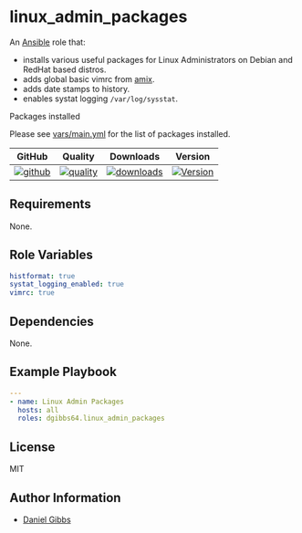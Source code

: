 # linux_admin_packages

An [Ansible](https://www.ansible.com) role that:

- installs various useful packages for Linux Administrators on Debian and RedHat based distros.
- adds global basic vimrc from [amix](https://github.com/amix/vimrc).
- adds date stamps to history.
- enables systat logging `/var/log/sysstat`.

Packages installed

Please see [vars/main.yml](https://github.com/dgibbs64/ansible-role-linux-admin-packages/blob/main/vars/main.yml) for the list of packages installed.

|GitHub|Quality|Downloads|Version|
|------|-------|---------|-------|
|[![github](https://github.com/dgibbs64/ansible-role-linux_admin_packages/workflows/Ansible%20Molecule/badge.svg)](https://github.com/robertdebock/ansible-role-bootstrap/actions)|[![quality](https://img.shields.io/ansible/quality/59358)](https://galaxy.ansible.com/dgibbs64/linux_admin_packages)|[![downloads](https://img.shields.io/ansible/role/d/59358)](https://galaxy.ansible.com/dgibbs64/linux_admin_packages)|[![Version](https://img.shields.io/github/release/dgibbs64/ansible-role-linux_admin_packages.svg)](https://github.com/dgibbs64/linux_admin_packages/releases/)|

## Requirements

None.

## Role Variables

```yaml
histformat: true
systat_logging_enabled: true
vimrc: true
```

## Dependencies

None.

## Example Playbook

```yaml
---
- name: Linux Admin Packages
  hosts: all
  roles: dgibbs64.linux_admin_packages
```

## License

MIT

## Author Information

- [Daniel Gibbs](https://danielgibbs.co.uk)
